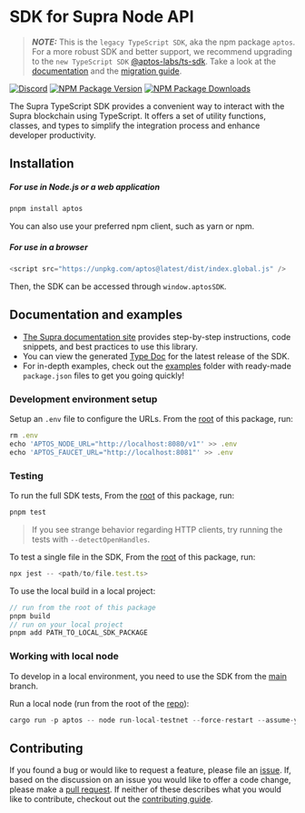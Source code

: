 # SDK for Supra Node API

> **_NOTE:_**
> This is the `legacy TypeScript SDK`, aka the npm package `aptos`. For a more robust SDK and better support, we recommend upgrading to the `new TypeScript SDK` [@aptos-labs/ts-sdk](https://github.com/aptos-labs/aptos-ts-sdk). Take a look at the [documentation](https://aptos.dev/sdks/new-ts-sdk/) and the [migration guide](https://aptos.dev/sdks/new-ts-sdk/migration-guide).

[![Discord][discord-image]][discord-url]
[![NPM Package Version][npm-image-version]][npm-url]
[![NPM Package Downloads][npm-image-downloads]][npm-url]

The Supra TypeScript SDK provides a convenient way to interact with the Supra blockchain using TypeScript. It offers a set of utility functions, classes, and types to simplify the integration process and enhance developer productivity.

## Installation

##### For use in Node.js or a web application

```ts
pnpm install aptos
```

You can also use your preferred npm client, such as yarn or npm.

##### For use in a browser

```ts
<script src="https://unpkg.com/aptos@latest/dist/index.global.js" />
```

Then, the SDK can be accessed through `window.aptosSDK`.

## Documentation and examples

- [The Supra documentation site](https://aptos.dev/sdks/ts-sdk/index) provides step-by-step instructions, code snippets, and best practices to use this library.
- You can view the generated [Type Doc](https://aptos-labs.github.io/ts-sdk-doc/) for the latest release of the SDK.
- For in-depth examples, check out the [examples](./examples) folder with ready-made `package.json` files to get you going quickly!

### Development environment setup

Setup an `.env` file to configure the URLs.
From the [root](https://github.com/aptos-labs/aptos-core/tree/main/ecosystem/typescript/sdk) of this package, run:

```ts
rm .env
echo 'APTOS_NODE_URL="http://localhost:8080/v1"' >> .env
echo 'APTOS_FAUCET_URL="http://localhost:8081"' >> .env
```

### Testing

To run the full SDK tests, From the [root](https://github.com/aptos-labs/aptos-core/tree/main/ecosystem/typescript/sdk) of this package, run:

```ts
pnpm test
```

> If you see strange behavior regarding HTTP clients, try running the tests with `--detectOpenHandles`.

To test a single file in the SDK, From the [root](https://github.com/aptos-labs/aptos-core/tree/main/ecosystem/typescript/sdk) of this package, run:

```ts
npx jest -- <path/to/file.test.ts>
```

To use the local build in a local project:

```ts
// run from the root of this package
pnpm build
// run on your local project
pnpm add PATH_TO_LOCAL_SDK_PACKAGE
```

### Working with local node

To develop in a local environment, you need to use the SDK from the [main](https://github.com/aptos-labs/aptos-core/tree/main/ecosystem/typescript/sdk) branch.

Run a local node (run from the root of the [repo](https://github.com/aptos-labs/aptos-core/)):

```ts
cargo run -p aptos -- node run-local-testnet --force-restart --assume-yes
```

## Contributing

If you found a bug or would like to request a feature, please file an [issue](https://github.com/aptos-labs/aptos-core/issues/new/choose). If, based on the discussion on an issue you would like to offer a code change, please make a [pull request](./CONTRIBUTING.md). If neither of these describes what you would like to contribute, checkout out the [contributing guide](./CONTRIBUTING.md).

[npm-image-version]: https://img.shields.io/npm/v/aptos.svg
[npm-image-downloads]: https://img.shields.io/npm/dm/aptos.svg
[npm-url]: https://npmjs.org/package/aptos
[discord-image]: https://img.shields.io/discord/945856774056083548?label=Discord&logo=discord&style=flat~~~~
[discord-url]: https://discord.gg/aptosnetwork
